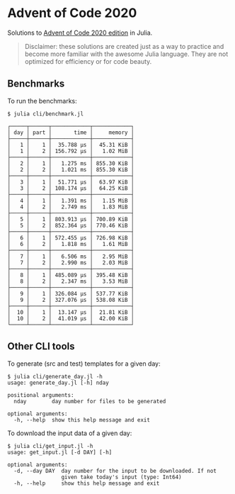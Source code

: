 # Advent of Code 2020

Solutions to [Advent of Code 2020 edition](https://adventofcode.com/2020) in Julia.

> Disclaimer: these solutions are created just as a way to practice and become more familiar
with the awesome Julia language. They are not optimized for efficiency or for code beauty.

## Benchmarks

To run the benchmarks:

    $ julia cli/benchmark.jl

```
┌─────┬──────┬────────────┬────────────┐
│ day │ part │       time │     memory │
├─────┼──────┼────────────┼────────────┤
│   1 │    1 │  35.788 μs │  45.31 KiB │
│   1 │    2 │ 156.792 μs │   1.02 MiB │
├─────┼──────┼────────────┼────────────┤
│   2 │    1 │   1.275 ms │ 855.30 KiB │
│   2 │    2 │   1.021 ms │ 855.30 KiB │
├─────┼──────┼────────────┼────────────┤
│   3 │    1 │  51.771 μs │  63.97 KiB │
│   3 │    2 │ 108.174 μs │  64.25 KiB │
├─────┼──────┼────────────┼────────────┤
│   4 │    1 │   1.391 ms │   1.15 MiB │
│   4 │    2 │   2.749 ms │   1.83 MiB │
├─────┼──────┼────────────┼────────────┤
│   5 │    1 │ 803.913 μs │ 700.89 KiB │
│   5 │    2 │ 852.364 μs │ 770.46 KiB │
├─────┼──────┼────────────┼────────────┤
│   6 │    1 │ 572.455 μs │ 726.98 KiB │
│   6 │    2 │   1.818 ms │   1.61 MiB │
├─────┼──────┼────────────┼────────────┤
│   7 │    1 │   6.506 ms │   2.95 MiB │
│   7 │    2 │   2.990 ms │   2.03 MiB │
├─────┼──────┼────────────┼────────────┤
│   8 │    1 │ 485.089 μs │ 395.48 KiB │
│   8 │    2 │   2.347 ms │   3.53 MiB │
├─────┼──────┼────────────┼────────────┤
│   9 │    1 │ 326.084 μs │ 537.77 KiB │
│   9 │    2 │ 327.076 μs │ 538.08 KiB │
├─────┼──────┼────────────┼────────────┤
│  10 │    1 │  13.147 μs │  21.81 KiB │
│  10 │    2 │  41.019 μs │  42.00 KiB │
└─────┴──────┴────────────┴────────────┘

```

## Other CLI tools

To generate (src and test) templates for a given day:
```
$ julia cli/generate_day.jl -h
usage: generate_day.jl [-h] nday

positional arguments:
  nday        day number for files to be generated

optional arguments:
  -h, --help  show this help message and exit
```

To download the input data of a given day:
```
$ julia cli/get_input.jl -h
usage: get_input.jl [-d DAY] [-h]

optional arguments:
  -d, --day DAY  day number for the input to be downloaded. If not
                 given take today's input (type: Int64)
  -h, --help     show this help message and exit
```

